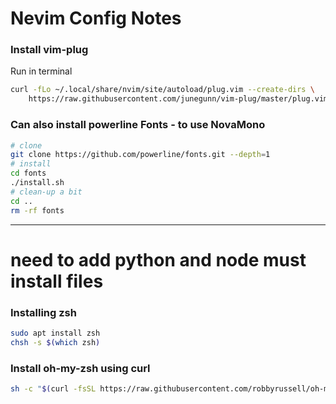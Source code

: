 # Nevim Config Notes

### Install vim-plug
Run in terminal
```bash
curl -fLo ~/.local/share/nvim/site/autoload/plug.vim --create-dirs \
    https://raw.githubusercontent.com/junegunn/vim-plug/master/plug.vim
```
### Can also install powerline Fonts - to use NovaMono
```bash
# clone
git clone https://github.com/powerline/fonts.git --depth=1
# install
cd fonts
./install.sh
# clean-up a bit
cd ..
rm -rf fonts
```
***
# need to add python and node must install files

### Installing zsh
```bash
sudo apt install zsh
chsh -s $(which zsh)
```
### Install oh-my-zsh using curl
```bash
sh -c "$(curl -fsSL https://raw.githubusercontent.com/robbyrussell/oh-my-zsh/master/tools/install.sh)"
```
